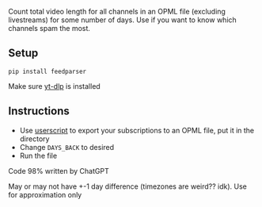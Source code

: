 Count total video length for all channels in an OPML file (excluding livestreams) for some number of days. Use if you want to know which channels spam the most.

## Setup

`pip install feedparser`

Make sure [yt-dlp](https://github.com/yt-dlp/yt-dlp) is installed

## Instructions

- Use [userscript](https://greasyfork.org/en/scripts/418574-export-youtube-subscriptions-to-rss-opml) to export your subscriptions to an OPML file, put it in the directory
- Change `DAYS_BACK` to desired
- Run the file

Code 98% written by ChatGPT

May or may not have +-1 day difference (timezones are weird?? idk). Use for approximation only
